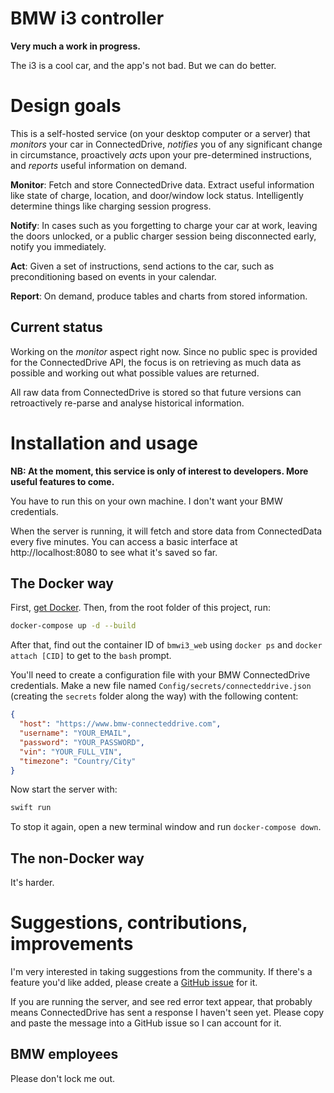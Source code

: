# BMW i3 controller

**Very much a work in progress.**

The i3 is a cool car, and the app's not bad. But we can do better.

# Design goals

This is a self-hosted service (on your desktop computer or a server) that *monitors*
your car in ConnectedDrive, *notifies* you of any significant change in circumstance,
proactively *acts* upon your pre-determined instructions, and *reports* useful
information on demand.

**Monitor**: Fetch and store ConnectedDrive data. Extract useful information like state
of charge, location, and door/window lock status. Intelligently determine things
like charging session progress.

**Notify**: In cases such as you forgetting to charge your car at work, leaving the
doors unlocked, or a public charger session being disconnected early, notify you
immediately.

**Act**: Given a set of instructions, send actions to the car, such as preconditioning
based on events in your calendar.

**Report**: On demand, produce tables and charts from stored information.

## Current status

Working on the *monitor* aspect right now. Since no public spec is provided for the
ConnectedDrive API, the focus is on retrieving as much data as possible and working
out what possible values are returned.

All raw data from ConnectedDrive is stored so that future versions can retroactively
re-parse and analyse historical information.

# Installation and usage

**NB: At the moment, this service is only of interest to developers. More useful features to come.**

You have to run this on your own machine. I don't want your BMW credentials.

When the server is running, it will fetch and store data from ConnectedData every five minutes.
You can access a basic interface at http://localhost:8080 to see what it's saved so far.

## The Docker way

First, [get Docker](https://www.docker.com/community-edition). Then, from the root folder
of this project, run:

```bash
docker-compose up -d --build
```

After that, find out the container ID of `bmwi3_web` using `docker ps` and `docker attach [CID]`
to get to the `bash` prompt.

You'll need to create a configuration file with your BMW ConnectedDrive credentials. Make a new
file named  `Config/secrets/connecteddrive.json` (creating the `secrets` folder along the way)
with the following content:

```json
{
  "host": "https://www.bmw-connecteddrive.com",
  "username": "YOUR_EMAIL",
  "password": "YOUR_PASSWORD",
  "vin": "YOUR_FULL_VIN",
  "timezone": "Country/City"
}
```

Now start the server with:

```bash
swift run
```

To stop it again, open a new terminal window and run `docker-compose down`.

## The non-Docker way

It's harder.

# Suggestions, contributions, improvements

I'm very interested in taking suggestions from the community. If there's a feature you'd like
added, please create a [GitHub issue](https://github.com/bygri/bmw-i3/issues/new) for it.

If you are running the server, and see red error text appear, that probably means ConnectedDrive
has sent a response I haven't seen yet. Please copy and paste the message into a GitHub issue
so I can account for it.

## BMW employees

Please don't lock me out.
